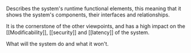 Describes the system's runtime functional elements, this meaning that it shows the system's components, their interfaces and relationships. 

It is the cornerstone of the other viewpoints, and has a high impact on the [[Modificability]], [[security]] and [[latency]] of the system. 

What will the system do and what it won't.
